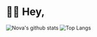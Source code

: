 # 👋🏻 Hey,
![Nova's github stats](https://github-readme-stats.vercel.app/api?username=agentnova&hide=issues,prs&show_icons=true&count_private=true&include_all_commits=true)
![Top Langs](https://github-readme-stats.vercel.app/api/top-langs/?username=agentnova&layout=compact)

